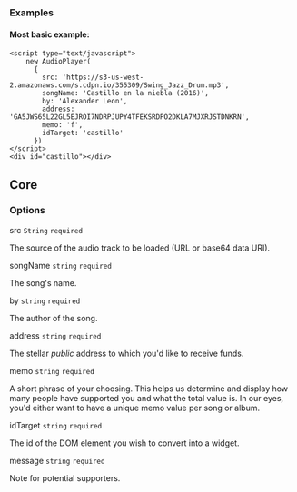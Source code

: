 ### Examples

#### Most basic example:

```
<script type="text/javascript">
    new AudioPlayer(
      {
        src: 'https://s3-us-west-2.amazonaws.com/s.cdpn.io/355309/Swing_Jazz_Drum.mp3',
        songName: 'Castillo en la niebla (2016)',
        by: 'Alexander Leon',
        address: 'GA5JWS65L22GL5EJROI7NDRPJUPY4TFEKSRDPO2DKLA7MJXRJSTDNKRN',
        memo: 'f',
        idTarget: 'castillo'
      })
</script>
<div id="castillo"></div> 
```

## Core
### Options

src `String` `required`

The source of the audio track to be loaded (URL or base64 data URI). 

songName `string` `required`

The song's name.

by `string` `required`

The author of the song.

address `string` `required`

The stellar _public_ address to which you'd like to receive funds.

memo `string` `required`

A short phrase of your choosing. This helps us determine and display how many people have supported you and what the total value is.
In our eyes, you'd either want to have a unique memo value per song or album.

idTarget `string` `required`

The id of the DOM element you wish to convert into a widget.

message `string` `required`

Note for potential supporters.
